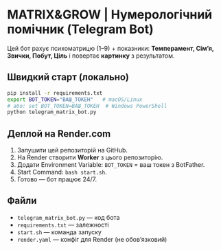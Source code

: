 # MATRIX&GROW | Нумерологічний помічник (Telegram Bot)

Цей бот рахує психоматрицю (1–9) + показники: **Темперамент, Сімʼя, Звички, Побут, Ціль** і повертає **картинку** з результатом.

## Швидкий старт (локально)
```bash
pip install -r requirements.txt
export BOT_TOKEN="ВАШ_ТОКЕН"   # macOS/Linux
# або: set BOT_TOKEN=ВАШ_ТОКЕН  # Windows PowerShell
python telegram_matrix_bot.py
```

## Деплой на Render.com
1. Запушити цей репозиторій на GitHub.
2. На Render створити **Worker** з цього репозиторію.
3. Додати Environment Variable: `BOT_TOKEN` = ваш токен з BotFather.
4. Start Command: `bash start.sh`.
5. Готово — бот працює 24/7.

## Файли
- `telegram_matrix_bot.py` — код бота
- `requirements.txt` — залежності
- `start.sh` — команда запуску
- `render.yaml` — конфіг для Render (не обовʼязковий)
